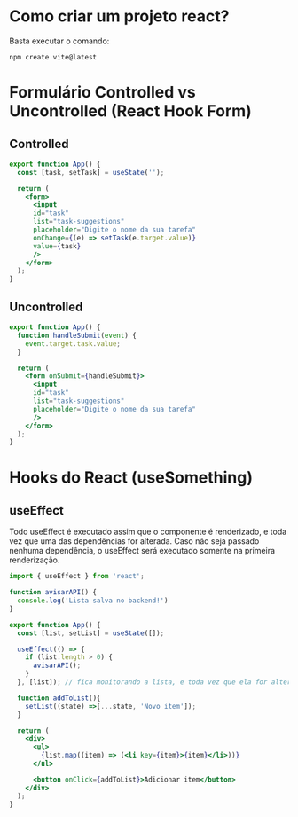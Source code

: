 # Como criar um projeto react?

Basta executar o comando:
```shell
npm create vite@latest
```

# Formulário Controlled vs Uncontrolled (React Hook Form)

## Controlled

```jsx
export function App() {
  const [task, setTask] = useState('');

  return (
    <form>
      <input 
      id="task" 
      list="task-suggestions" 
      placeholder="Digite o nome da sua tarefa"
      onChange={(e) => setTask(e.target.value)} 
      value={task}
      />
    </form>
  );
}
```

## Uncontrolled

```jsx
export function App() {
  function handleSubmit(event) {
    event.target.task.value;
  }

  return (
    <form onSubmit={handleSubmit}>
      <input 
      id="task" 
      list="task-suggestions" 
      placeholder="Digite o nome da sua tarefa"
      />
    </form>
  );
}
```

# Hooks do React (useSomething)

## useEffect

Todo useEffect é executado assim que o componente é renderizado, e toda vez que uma das dependências for alterada. Caso não seja passado nenhuma dependência, o useEffect será executado somente na primeira renderização.

```jsx
import { useEffect } from 'react';

function avisarAPI() {
  console.log('Lista salva no backend!')
}

export function App() {
  const [list, setList] = useState([]);

  useEffect(() => {
    if (list.length > 0) {
      avisarAPI();
    }
  }, [list]); // fica monitorando a lista, e toda vez que ela for alterada, o useEffect é chamado

  function addToList(){
    setList((state) =>[...state, 'Novo item']);
  }

  return (
    <div>
      <ul>
        {list.map((item) => (<li key={item}>{item}</li>))}
      </ul>

      <button onClick={addToList}>Adicionar item</button>
    </div>
  );
}
```